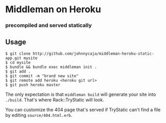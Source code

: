 # Middleman on Heroku
### precompiled and served statically

## Usage

    $ git clone http://github.com/johnnycaja/middleman-heroku-static-app.git mysite
    $ cd mysite
    $ bundle && bundle exec middleman init .
    $ git add .
    $ git commit -m "brand new site"
    $ git remote add heroku <heroku git url>
    $ git push heroku master

The only expectation is that `middleman build` will generate your site into `./build`. That's where Rack::TryStatic will look.

You can customize the 404 page that's served if TryStatic can't find a file by editing `source/404.html.erb`.

